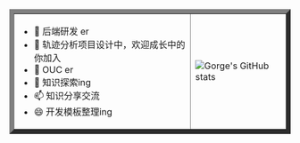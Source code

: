 <html>
    <table style="margin-left: auto; margin-right: auto;" border="8">
        <tr>
            <td>
               

- 🔭 后端研发 er
- 🌱 轨迹分析项目设计中，欢迎成长中的你加入
- 👯 OUC er
- 🤔 知识探索ing
- 📫 知识分享交流
- 😄 开发模板整理ing
            </td>
            <td>
                ![Gorge's GitHub stats](https://github-readme-stats.vercel.app/api?username=CattleZ&show_icons=true&theme=radical)
            </td>
        </tr>
    </table>
</html>
